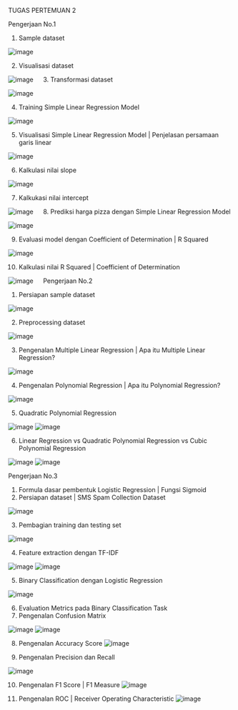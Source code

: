 TUGAS PERTEMUAN 2


Pengerjaan No.1
1.	Sample dataset

![image](https://github.com/user-attachments/assets/9b8ce791-a2d4-40ba-b470-2a06f1b037eb)

2.	Visualisasi dataset

![image](https://github.com/user-attachments/assets/b9416b2e-51e1-4ef6-bb2f-8d3f55b545b1)
 
3.	Transformasi dataset

![image](https://github.com/user-attachments/assets/af58e64c-9660-4031-8c7f-428f1e6ecb3d)

4.	Training Simple Linear Regression Model

![image](https://github.com/user-attachments/assets/c863ae0a-eb97-4e10-a781-be94319d3b8b)

5.	Visualisasi Simple Linear Regression Model | Penjelasan persamaan garis linear

![image](https://github.com/user-attachments/assets/0a70a88c-5a5b-48e6-aa8c-9a2acaff45cd)

6.	Kalkulasi nilai slope

![image](https://github.com/user-attachments/assets/33a2c178-955f-4053-826c-5eabd3e7cd3e)

7.	Kalkukasi nilai intercept

![image](https://github.com/user-attachments/assets/e0f240c4-ba2b-4a60-8ed7-9f11ab4afa1a)
 
8.	Prediksi harga pizza dengan Simple Linear Regression Model

![image](https://github.com/user-attachments/assets/b3370d75-726f-4b4e-8bee-7e321b125b5a)

9.	Evaluasi model dengan Coefficient of Determination | R Squared

![image](https://github.com/user-attachments/assets/d741870a-65dc-4906-b1cc-bd801e542e76)

10.	Kalkulasi nilai R Squared | Coefficient of Determination

![image](https://github.com/user-attachments/assets/21e32400-efee-44fb-a362-db1ab8e0fa41)
 
Pengerjaan No.2
1.	Persiapan sample dataset

![image](https://github.com/user-attachments/assets/1ed3c625-18f3-4d37-b8e7-bf4d80b878b6)

2.	Preprocessing dataset

![image](https://github.com/user-attachments/assets/efcaf90a-36cc-4689-9345-45cb52821e47)

3.	Pengenalan Multiple Linear Regression | Apa itu Multiple Linear Regression?

![image](https://github.com/user-attachments/assets/1baec16d-8947-4ed3-a9d8-5d3ff7c950ac)

4.	Pengenalan Polynomial Regression | Apa itu Polynomial Regression?

![image](https://github.com/user-attachments/assets/e4b6a3b7-006e-4093-a3e6-e9b03ac8c45d)

5.	Quadratic Polynomial Regression

![image](https://github.com/user-attachments/assets/f41ae22b-ac5c-40a6-b7a7-e1c7fcffb52c)
![image](https://github.com/user-attachments/assets/0e296f83-0d9a-4632-813c-8d6841b31331)

6.	Linear Regression vs Quadratic Polynomial Regression vs Cubic Polynomial Regression

![image](https://github.com/user-attachments/assets/9fd2b3ce-d5cf-4b03-b284-2e6eade5529f)
![image](https://github.com/user-attachments/assets/7c02214a-936b-4176-9de0-3c09b12da22e)

Pengerjaan No.3
1.	Formula dasar pembentuk Logistic Regression | Fungsi Sigmoid
2.	Persiapan dataset | SMS Spam Collection Dataset

![image](https://github.com/user-attachments/assets/989bf30d-c83d-41dd-b36f-f2fd25ec781c)

3.	Pembagian training dan testing set

![image](https://github.com/user-attachments/assets/9214a20e-eca2-4c04-ab2f-bf38e7b9a2a2)

4.	Feature extraction dengan TF-IDF

![image](https://github.com/user-attachments/assets/a1c78fec-71a7-4a2c-86d9-923719fb62bb)
![image](https://github.com/user-attachments/assets/f642e2db-85ee-44b7-a012-1a46a470d990)

5.	Binary Classification dengan Logistic Regression

![image](https://github.com/user-attachments/assets/d89076af-1767-47ba-8c32-33946d37f22b)

6.	Evaluation Metrics pada Binary Classification Task
7.	Pengenalan Confusion Matrix
 
![image](https://github.com/user-attachments/assets/4ff52b0c-231b-40f5-93ef-b5b70f6bfe21)
![image](https://github.com/user-attachments/assets/92b3e529-1c6d-418c-b442-ac0bd40c4130)

8.	Pengenalan Accuracy Score
 ![image](https://github.com/user-attachments/assets/3b9d5aba-1e09-4acf-8900-ee73fdf1bf8e)

9.	Pengenalan Precision dan Recall

![image](https://github.com/user-attachments/assets/96e92c2c-f5dd-4e37-9042-2c56dfd93129)

10.	Pengenalan F1 Score | F1 Measure
![image](https://github.com/user-attachments/assets/8a1362e0-3e1f-454a-8ec8-c73e9ac01ccd)

11.	Pengenalan ROC | Receiver Operating Characteristic
![image](https://github.com/user-attachments/assets/296b3f0c-484a-483f-b856-3a7d439dd76e)

